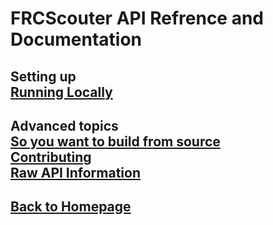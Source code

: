 FRCScouter API Refrence and Documentation
===
Setting up  
[Running Locally](https://github.com/hopkinstechnocrats/FRCScouter/blob/master/docs/run-local.md)
---

Advanced topics  
[So you want to build from source](https://github.com/hopkinstechnocrats/FRCScouter/blob/master/docs/build-from-source.md)  
[Contributing](https://github.com/hopkinstechnocrats/FRCScouter/blob/master/docs/contributing.md)  
[Raw API Information](https://github.com/hopkinstechnocrats/FRCScouter/blob/master/docs/api-core.md)
---

[Back to Homepage](https://github.com/hopkinstechnocrats/FRCScouter/)
---